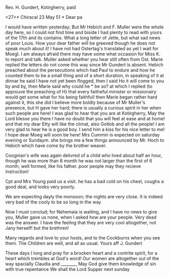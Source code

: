 Rev. H. Gundert, Kotirgherry, paid

<27>* Chiracal 23 May 51
 <Friday>*
Dear pa

I would have written yesterday; But Mr Hebich and F. Muller were the whole day here, so I could not find time and biside I had plenty to read with yours of the 17th and its contains. What a long letter of Jette, but what sad news of poor Louis. How your dear father will be greeved though he does not speak much about it! I have not had Ostertag's translated as yet I wait for Moegl. I am always afraid there may have some what occasion for Miss K. to report and talk. Muller asked whether you hear still often from Ost. Marie replied the letters do not come this way since Mr Gundert is absent. Hebich preached about the persecutions which had Paul to endure and how he counted them to be a small thing and of a short duration, in speaking of it at dinnar he said I have not yet been flogged, then I said Ho it will come to you by and by, then Marie said why could he <it>* be so? at which I replied (to approuve the preaching of H) that every faitheful minister or missionairy would get some what for his being faithful! then Marie began rather hard against it, this she did I believe more boldly because of Mr Muller's presence, but H gave her hard; there is usually a curious spirit in her when such people are here! I was glad to hear that you are at Kotirgherry, May the Lord blesse you there I have no doubt that you will feel at ease and at home! and that my dear Etty will like the climat, also Gotlob and all the people! I am very glad to hear he is a good boy. I send him a kiss for his nice letter to me! I hope dear Moeg will soon be here! Mrs Cummin is expected on saturday evening or Sundaym. she brings me a few things announced by Mr. Hoch to Hebich which have come by the brother weaver.

Coognian's wife was again delivred of a child <boy> who lived about half an hour, though he was more than 8 month he was not larger than the first of 6 month, well formed, like his father. poor people may they recieve instruction!

Cpt and Mrs Young paid us a visit. he has a bad cold on his chest, coughs a good deal, and looks very poorly.

We are expecting dayly the monsoon; the nights are very close. It is indeed very bad of the cooly to be so long in the way

Now I must conclud; for Nehemaia is waiting, and I have no news to give you, Muller gave us none, when I asked how are your people. Very dead was the answer. I have the feeling that they are very cool altogether, not Jany herself! but the brethren!

Many regards and love to your hosts, and to the Cockburns when you see them. The Children are well, and all as usual.
 Yours aff J. Gundert

These days I long and pray for a brocken heart and a contrite spirit, for a heart which trembles at God's word! Our women are altogether out of the way spacially Claudia and ________ May God give them knowledge of sin with true repentance We shall the Lord Supper next sunday


